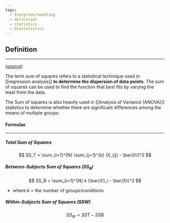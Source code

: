 ```yaml
---
tags:
  - Evergreen/Seedling
  - definition
  - statistics
  - biostatistics
---
```


## Definition
___
([source](https://www.investopedia.com/terms/s/sum-of-squares.asp))

The term sum of squares refers to a statistical technique used in [[regression analysis]] **to determine the dispersion of data points**. The sum of squares can be used to find the function that best fits by varying the least from the data.

The Sum of squares is also heavily used in [[Analysis of Variance (ANOVA)]] statistics to determine whether there are significant differences among the means of multiple groups.


#### Formulae
___

##### Total Sum of Squares
$$
SS_T = \sum_{i=1}^{N} \sum_{j=1}^{k} (X_{ij} - \bar{X})^2
$$

##### Between-Subjects Sum of Squares ($SS_B$)
$$
SS_B = \sum_{i=1}^{N} k (\bar{X}_i - \bar{X})^2
$$
- where $k$ = the number of groups/conditions

##### Within-Subjects Sum of Squares (SSW)
$$
SS_W = SST - SSB
$$

	